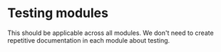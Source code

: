 # Testing modules

This should be applicable across all modules.
We don't need to create repetitive documentation in each module about testing.
